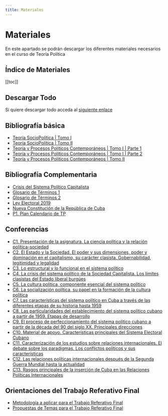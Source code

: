 ```yaml
---
title: Materiales
---
```


# Materiales

En este apartado se podrán descargar los diferentes materiales necesarios en el curso de Teoría Política

## Índice de Materiales

[[toc]]

## Descargar Todo

Si quiere descargar todo acceda al [siguiente enlace]()

## Bibliografía básica

- [Teoría SocioPolítica | Tomo I](/materiales-curso/bib-basic/TP-I.doc)
- [Teoría SocioPolítica | Tomo II](/materiales-curso/bib-basic/TP-II.doc)
- [Teoría y Procesos Políticos Contemporáneos | Tomo I | Parte 1](/materiales-curso/bib-basic/TPPC-T1-P1.pdf)
- [Teoría y Procesos Políticos Contemporáneos | Tomo I | Parte 2](/materiales-curso/bib-basic/TPPC-T1-P2.pdf)
- [Teoría y Procesos Políticos Contemporáneos | Tomo II](/materiales-curso/bib-basic/TPPC-T2.pdf)

## Bibliografía Complementaria

- [Crisis del Sistema Político Capitalista](/materiales-curso/bib-comp/crisis-cap.docx)
- [Glosario de Términos 1](/materiales-curso/bib-comp/glosario-terminos.docx)
- [Glosario de Términos 2](/materiales-curso/bib-comp/Glosario.doc)
- [Ley Electoral 2019](/materiales-curso/bib-comp/ley-electoral.docx)
- [Nueva Constitución de la República de Cuba](/materiales-curso/bib-comp/constitucion.pdf)
- [P1. Plan Calendario de TP](/materiales-curso/bib-comp/P1.docx)

## Conferencias

- [C1. Presentación de la asignatura. La ciencia política y la relación política-sociedad](/materiales-curso/conferencias/Actividad1.pps)
- [C2. El Estado y la Sociedad. El poder y sus dimensiones, poder y dominación en el capitalismo, su carácter clasista. Gobernabilidad, legitimidad y legalidad](/materiales-curso/conferencias/Actividad2.pps)
- [C3. Lo estructural y lo funcional en el sistema político](/materiales-curso/conferencias/Actividad3.pps)
- [C4. La crisis del sistema político de la Sociedad Capitalista. Los límites clasistas del Estado liberal burgúes](/materiales-curso/conferencias/Actividad4.pps)
- [C5. La cultura política, componente esencial del sistema político](/materiales-curso/conferencias/Actividad5.pps)
- [C6. La socialización política, su papel en la formación de la cultura política](/materiales-curso/conferencias/Actividad6.pps)
- [C7. Las características del sistema político en Cuba a través de las diferentes etapas de su historia hasta 1959](/materiales-curso/conferencias/Actividad7.pps)
- [C8. Las particularidades del establecimiento del sistema político cubano a partir de 1959. Etapas de desarrollo](/materiales-curso/conferencias/Actividad8.pps)
- [C9. El proceso de perfeccionamiento del sistema político cubano a partir de la década del 90 del siglo XX. Principales direcciones](/materiales-curso/conferencias/Actividad9.pps)
- [C10. Material de apoyo. Características principales del Sistema Electoral Cubano](/materiales-curso/conferencias/Actividad10.pps)
- [C11. Caracterización de los estudios sobre relaciones internacionales. El debate sobre los paradigmas. Los conflictos políticos y sus características](/materiales-curso/conferencias/Actividad11.pps)
- [C12. Las relaciones políticas internacionales después de la Segunda Guerra Mundial hasta la actualidad](/materiales-curso/conferencias/Actividad12.pps)
- [C13. Rasgos principales de la inserción de Cuba en las Relaciones Políticas Internacionales](/materiales-curso/conferencias/Actividad13.pps)

## Orientaciones del Trabajo Referativo Final

- [Metodología a aplicar para el Trabajo Referativo Final](/materiales-curso/orientaciones-trabajo-referativo/Metod-TR.docx)
- [Propuestas de Temas para el Trabajo Referativo Final](/materiales-curso/orientaciones-trabajo-referativo/Propuestas-TR.docx)
